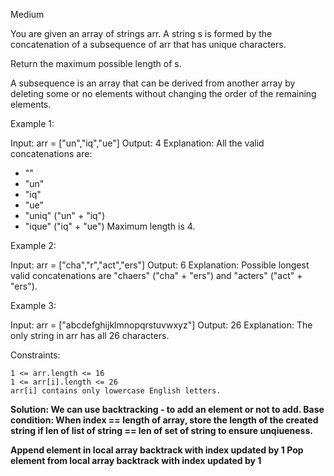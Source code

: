 Medium

You are given an array of strings arr. A string s is formed by the concatenation of a subsequence of arr that has unique characters.

Return the maximum possible length of s.

A subsequence is an array that can be derived from another array by deleting some or no elements without changing the order of the remaining elements.

 

Example 1:

Input: arr = ["un","iq","ue"]
Output: 4
Explanation: All the valid concatenations are:
- ""
- "un"
- "iq"
- "ue"
- "uniq" ("un" + "iq")
- "ique" ("iq" + "ue")
Maximum length is 4.

Example 2:

Input: arr = ["cha","r","act","ers"]
Output: 6
Explanation: Possible longest valid concatenations are "chaers" ("cha" + "ers") and "acters" ("act" + "ers").

Example 3:

Input: arr = ["abcdefghijklmnopqrstuvwxyz"]
Output: 26
Explanation: The only string in arr has all 26 characters.

 

Constraints:

    1 <= arr.length <= 16
    1 <= arr[i].length <= 26
    arr[i] contains only lowercase English letters.


<b>Solution: We can use backtracking - to add an element or not to add. 
  Base condition: When index == length of array, store the length of the created string if len of list of string == len of set of string to ensure unqiueness. 
  
  Append element in local array
  backtrack with index updated by 1
  Pop element from local array
  backtrack with index updated by 1
  
</b>
